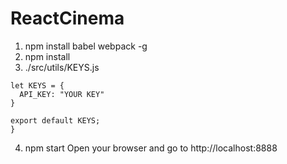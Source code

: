 # ReactCinema

1. npm install babel webpack -g
2. npm install
3. ./src/utils/KEYS.js
```
let KEYS = {
  API_KEY: "YOUR KEY"
}

export default KEYS;
}
```

4. npm start
Open your browser and go to http://localhost:8888
